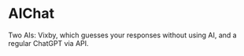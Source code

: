 # AIChat
Two AIs: Vixby, which guesses your responses without using AI, and a regular ChatGPT via API.
